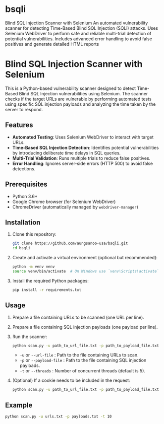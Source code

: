 # bsqli
Blind SQL Injection Scanner with Selenium An automated vulnerability scanner for detecting Time-Based Blind SQL Injection (SQLi) attacks. Uses Selenium WebDriver to perform safe and reliable multi-trial detection of potential vulnerabilities. Includes advanced error handling to avoid false positives and generate detailed HTML reports

# Blind SQL Injection Scanner with Selenium

This is a Python-based vulnerability scanner designed to detect Time-Based Blind SQL Injection vulnerabilities using Selenium. The scanner checks if the target URLs are vulnerable by performing automated tests using specific SQL injection payloads and analyzing the time taken by the server to respond.

## Features

- **Automated Testing**: Uses Selenium WebDriver to interact with target URLs.
- **Time-Based SQL Injection Detection**: Identifies potential vulnerabilities by introducing deliberate time delays in SQL queries.
- **Multi-Trial Validation**: Runs multiple trials to reduce false positives.
- **Error Handling**: Ignores server-side errors (HTTP 500) to avoid false detections.

## Prerequisites

- Python 3.6+
- Google Chrome browser (for Selenium WebDriver)
- ChromeDriver (automatically managed by `webdriver-manager`)

## Installation

1. Clone this repository:

    ```bash
    git clone https://github.com/aungsanoo-usa/bsqli.git
    cd bsqli
    ```

2. Create and activate a virtual environment (optional but recommended):

    ```bash
    python -m venv venv
    source venv/bin/activate  # On Windows use `venv\Scripts\activate`
    ```

3. Install the required Python packages:

    ```bash
    pip install -r requirements.txt
    ```

## Usage

1. Prepare a file containing URLs to be scanned (one URL per line).
2. Prepare a file containing SQL injection payloads (one payload per line).

3. Run the scanner:

    ```bash
    python scan.py -u path_to_url_file.txt -p path_to_payload_file.txt -t 5
    ```

    - `-u` or `--url-file` : Path to the file containing URLs to scan.
    - `-p` or `--payload-file` : Path to the file containing SQL injection payloads.
    - `-t` or `--threads` : Number of concurrent threads (default is 5).

4. (Optional) If a cookie needs to be included in the request:

    ```bash
    python scan.py -u path_to_url_file.txt -p path_to_payload_file.txt -c "session_id=abcdef123456"
    ```

## Example

```bash
python scan.py -u urls.txt -p payloads.txt -t 10
